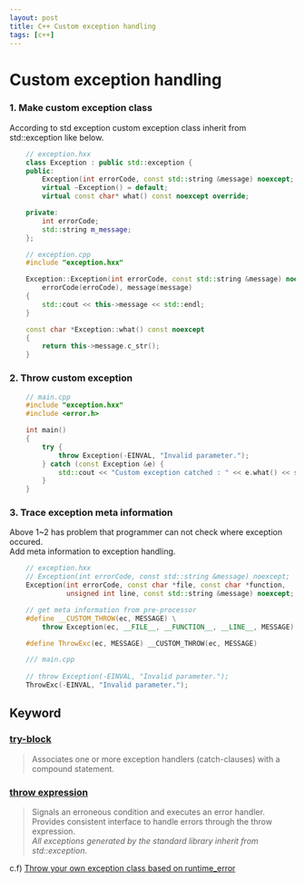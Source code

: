 ```yaml
---
layout: post
title: C++ Custom exception handling
tags: [c++]
---
```


# Custom exception handling

### 1. Make custom exception class
According to std exception custom exception class inherit from std::exception like below.

```cpp
    // exception.hxx
    class Exception : public std::exception {
    public: 
        Exception(int errorCode, const std::string &message) noexcept;
        virtual ~Exception() = default;
        virtual const char* what() const noexcept override;

    private:
        int errorCode;
        std::string m_message;
    };

    // exception.cpp
    #include "exception.hxx"

    Exception::Exception(int errorCode, const std::string &message) noexcept :
	    errorCode(erroCode), message(message)
    {
	    std::cout << this->message << std::endl;
    }

    const char *Exception::what() const noexcept
    {
    	return this->message.c_str();
    }
```

### 2. Throw custom exception 
```cpp
    // main.cpp
    #include "exception.hxx"
    #include <error.h>

    int main()
    {
        try {
            throw Exception(-EINVAL, "Invalid parameter.");
        } catch (const Exception &e) {
            std::cout << "Custom exception catched : " << e.what() << std::endl;
        }
    }
```

### 3. Trace exception meta information
Above 1~2 has problem that programmer can not check where exception occured.  
Add meta information to exception handling.  

```cpp
    // exception.hxx
    // Exception(int errorCode, const std::string &message) noexcept;
    Exception(int errorCode, const char *file, const char *function,
			  unsigned int line, const std::string &message) noexcept;

    // get meta information from pre-processor
    #define __CUSTOM_THROW(ec, MESSAGE) \
        throw Exception(ec, __FILE__, __FUNCTION__, __LINE__, MESSAGE)

    #define ThrowExc(ec, MESSAGE) __CUSTOM_THROW(ec, MESSAGE)

    /// main.cpp
    
    // throw Exception(-EINVAL, "Invalid parameter.");
    ThrowExc(-EINVAL, "Invalid parameter.");
```


## Keyword

### [try-block][1]
> Associates one or more exception handlers (catch-clauses) with a compound statement.

### [throw expression][2]
> Signals an erroneous condition and executes an error handler.  
> Provides consistent interface to handle errors through the throw expression.  
> *All exceptions generated by the standard library inherit from std::exception*.  

c.f) [Throw your own exception class based on runtime_error][3]  

[1]:http://en.cppreference.com/w/cpp/language/try_catch
[2]:http://en.cppreference.com/w/cpp/language/throw  
[3]:http://www.java2s.com/Tutorial/Cpp/0120__Exceptions/Throwyourownexceptionclassbasedonruntimeerror.htm
